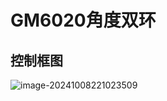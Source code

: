 # GM6020角度双环

## 控制框图

![image-20241008221023509](C:/Users/ZeroYi/AppData/Roaming/Typora/typora-user-images/image-20241008221023509.png)